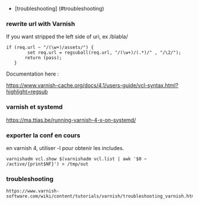 * [troubleshooting] (#troubleshooting)

### rewrite url with Varnish

If you want stripped the left side of uri, ex /blabla/
```
if (req.url ~ "/(\w+)/assets/") {
        set req.url = regsuball(req.url, "/(\w+)/(.*)/" , "/\2/");
       return (pass); 
   }
```
   
   Documentation here :
   
   https://www.varnish-cache.org/docs/4.1/users-guide/vcl-syntax.html?highlight=regsub

### varnish et systemd

https://ma.ttias.be/running-varnish-4-x-on-systemd/

### exporter la conf en cours
en varnish 4, utiliser -l pour obtenir les includes. 

`varnishadm vcl.show $(varnishadm vcl.list | awk '$0 ~ /active/{print$NF}') > /tmp/out`

### troubleshooting
```
https://www.varnish-software.com/wiki/content/tutorials/varnish/troubleshooting_varnish.html
```
